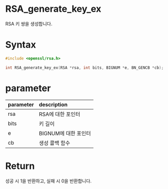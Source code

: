 # RSA_generate_key_ex

RSA 키 쌍을 생성합니다.

# **Syntax**

```c++
#include <openssl/rsa.h>

int RSA_generate_key_ex(RSA *rsa, int bits, BIGNUM *e, BN_GENCB *cb);
```

# **parameter**

| parameter | description |
| :---      | :--- |
| rsa | RSA에 대한 포인터 |
| bits | 키 길이 |
| e | BIGNUM에 대한 포인터 |
| cb | 생성 콜백 함수 |

# **Return**

성공 시 1을 반환하고, 실패 시 0을 반환합니다.